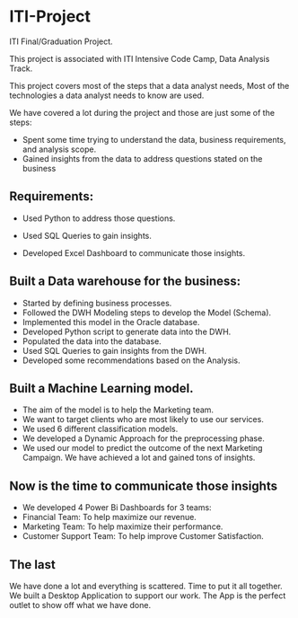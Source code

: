 # ITI-Project
ITI Final/Graduation Project.

This project is associated with ITI Intensive Code Camp, Data Analysis Track.

This project covers most of the steps that a data analyst needs, Most of the technologies a data analyst needs to know are used.

We have covered a lot during the project and those are just some of the steps:

* Spent some time trying to understand the data, business requirements, and analysis scope.
* Gained insights from the data to address questions stated on the business
## Requirements:
* Used Python to address those questions.

* Used SQL Queries to gain insights.

* Developed Excel Dashboard to communicate those insights.

## Built a Data warehouse for the business:
* Started by defining business processes.
* Followed the DWH Modeling steps to develop the Model (Schema).
* Implemented this model in the Oracle database.
* Developed Python script to generate data into the DWH.
* Populated the data into the database.
* Used SQL Queries to gain insights from the DWH.
* Developed some recommendations based on the Analysis.
## Built a Machine Learning model.
* The aim of the model is to help the Marketing team.
* We want to target clients who are most likely to use our services.
* We used 6 different classification models.
* We developed a Dynamic Approach for the preprocessing phase.
* We used our model to predict the outcome of the next Marketing Campaign.
We have achieved a lot and gained tons of insights.

## Now is the time to communicate those insights
* We developed 4 Power Bi Dashboards for 3 teams:
* Financial Team: To help maximize our revenue.
* Marketing Team: To help maximize their performance.
* Customer Support Team: To help improve Customer Satisfaction.
## The last
We have done a lot and everything is scattered. Time to put it all together.
We built a Desktop Application to support our work.
The App is the perfect outlet to show off what we have done. 
